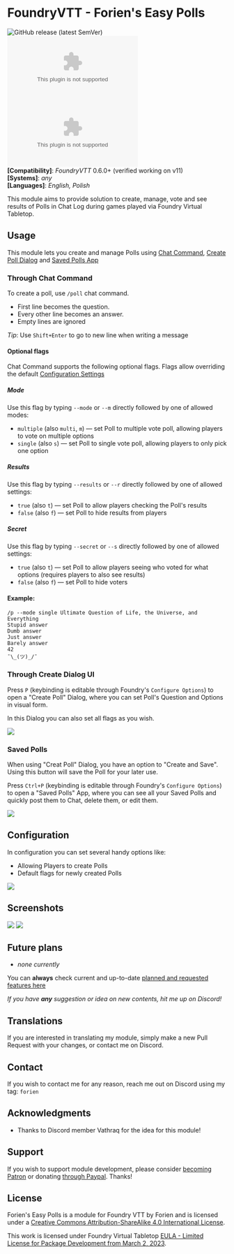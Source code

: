 # FoundryVTT - Forien's Easy Polls
![GitHub release (latest SemVer)](https://img.shields.io/github/v/release/forien/foundryvtt-forien-easy-polls?style=for-the-badge) 
![GitHub Releases](https://img.shields.io/github/downloads/Forien/foundryvtt-forien-easy-polls/latest/module.zip?style=for-the-badge) 
![GitHub All Releases](https://img.shields.io/github/downloads/Forien/foundryvtt-forien-easy-polls/module.zip?style=for-the-badge&label=Downloads+total)    
**[Compatibility]**: *FoundryVTT* 0.6.0+ (verified working on v11)  
**[Systems]**: *any*  
**[Languages]**: *English, Polish*  

This module aims to provide solution to create, manage, vote and see results of Polls in Chat Log during games played via Foundry Virtual Tabletop.

## Usage

This module lets you create and manage Polls using [Chat Command](#through-chat-command), [Create Poll Dialog](#through-create-dialog-ui) and [Saved Polls App](#saved-polls)

### Through Chat Command
To create a poll, use `/poll` chat command. 
* First line becomes the question.
* Every other line becomes an answer. 
* Empty lines are ignored

_Tip_: Use `Shift+Enter` to go to new line when writing a message


#### Optional flags

Chat Command supports the following optional flags. Flags allow overriding the default [Configuration Settings](#configuration)

##### Mode
Use this flag by typing `--mode` or `--m` directly followed by one of allowed modes:
* `multiple` (also `multi`, `m`) — set Poll to multiple vote poll, allowing players to vote on multiple options
* `single` (also `s`) — set Poll to single vote poll, allowing players to only pick one option

##### Results
Use this flag by typing `--results` or `--r` directly followed by one of allowed settings:
* `true` (also `t`) — set Poll to allow players checking the Poll's results
* `false` (also `f`) — set Poll to hide results from players

##### Secret
Use this flag by typing `--secret` or `--s` directly followed by one of allowed settings:
* `true` (also `t`) — set Poll to allow players seeing who voted for what options (requires players to also see results)
* `false` (also `f`) — set Poll to hide voters

#### Example:
```
/p --mode single Ultimate Question of Life, the Universe, and Everything
Stupid answer
Dumb answer
Just answer
Barely answer
42
¯\_(ツ)_/¯
```

### Through Create Dialog UI

Press `P` (keybinding is editable through Foundry's `Configure Options`) to open a "Create Poll" Dialog, where you can set Poll's Question and Options in visual form.

In this Dialog you can also set all flags as you wish.

![](https://i.imgur.com/edljE6f.png)

### Saved Polls

When using "Creat Poll" Dialog, you have an option to "Create and Save". Using this button will save the Poll for your later use.

Press `Ctrl+P` (keybinding is editable through Foundry's `Configure Options`) to open a "Saved Polls" App, where you can see all your Saved Polls and quickly post them to Chat, delete them, or edit them.

![](https://i.imgur.com/qs1eD1a.png)

## Configuration

In configuration you can set several handy options like:
- Allowing Players to create Polls
- Default flags for newly created Polls

![](https://i.imgur.com/ZgjSU6o.png)

## Screenshots 

![](https://i.gyazo.com/d7b662c2e90a366c14171c8d6e0a3f3b.gif)
![](https://i.imgur.com/x1T35P6.png)

## Future plans

* _none currently_

You can **always** check current and up-to-date [planned and requested features here](https://github.com/Forien/foundryvtt-forien-easy-polls/issues?q=is%3Aopen+is%3Aissue+label%3Aenhancement)

*If you have **any** suggestion or idea on new contents, hit me up on Discord!*

## Translations

If you are interested in translating my module, simply make a new Pull Request with your changes, or contact me on Discord.

## Contact

If you wish to contact me for any reason, reach me out on Discord using my tag: `forien`


## Acknowledgments

* Thanks to Discord member Vathraq for the idea for this module!

## Support

If you wish to support module development, please consider [becoming Patron](https://www.patreon.com/foundryworkshop) or donating [through Paypal](https://www.paypal.com/cgi-bin/webscr?cmd=_s-xclick&hosted_button_id=6P2RRX7HVEMV2&source=url). Thanks!

## License

Forien's Easy Polls is a module for Foundry VTT by Forien and is licensed under a [Creative Commons Attribution-ShareAlike 4.0 International License](https://creativecommons.org/licenses/by-sa/4.0/).

This work is licensed under Foundry Virtual Tabletop [EULA - Limited License for Package Development from March 2, 2023](https://foundryvtt.com/article/license/).
